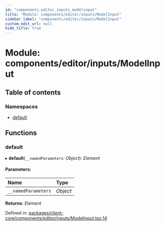 ```yaml
---
id: "components_editor_inputs_modelinput"
title: "Module: components/editor/inputs/ModelInput"
sidebar_label: "components/editor/inputs/ModelInput"
custom_edit_url: null
hide_title: true
---
```


# Module: components/editor/inputs/ModelInput

## Table of contents

### Namespaces

- [default](components_editor_inputs_modelinput.default.md)

## Functions

### default

▸ **default**(`__namedParameters`: *Object*): *Element*

#### Parameters:

Name | Type |
:------ | :------ |
`__namedParameters` | *Object* |

**Returns:** *Element*

Defined in: [packages/client-core/components/editor/inputs/ModelInput.tsx:14](https://github.com/xr3ngine/xr3ngine/blob/56376a778/packages/client-core/components/editor/inputs/ModelInput.tsx#L14)
